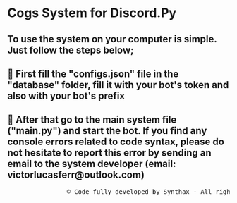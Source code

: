 <h1> Cogs System for Discord.Py </h1>

<h2> To use the system on your computer is simple. Just follow the steps below; </h2>

<h2> 🔑 First fill the "configs.json" file in the "database" folder, fill it with your bot's token and also with your bot's prefix </h2>

<h2> 🔧 After that go to the main system file ("main.py") and start the bot. If you find any console errors related to code syntax, please do not hesitate to report this error by sending an email to the system developer (email: victorlucasferr@outlook.com) </h2>

<pre>
                &copy; Code fully developed by Synthax - All rights reserved
</pre>